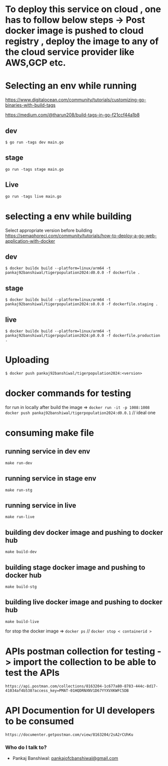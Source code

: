 # To deploy this service on cloud , one has to follow below steps -> Post docker image is pushed to cloud registry , deploy the image to any of the cloud service provider like AWS,GCP etc.

# Selecting an env while running
https://www.digitalocean.com/community/tutorials/customizing-go-binaries-with-build-tags

https://medium.com/@tharun208/build-tags-in-go-f21ccf44a1b8
## dev
`$ go run -tags dev main.go`
## stage
`go run -tags stage main.go`
## Live
`go run -tags live main.go`


# selecting a env while building
Select appropriate version before building
https://semaphoreci.com/community/tutorials/how-to-deploy-a-go-web-application-with-docker
## dev
`$ docker buildx build --platform=linux/arm64 -t pankaj92banshiwal/tigerpopulation2024:d0.0.0 -f dockerfile .`
## stage
`$ docker buildx build --platform=linux/arm64 -t pankaj92banshiwal/tigerpopulation2024:s0.0.0 -f dockerfile.staging .`
## live
`$ docker buildx build --platform=linux/arm64 -t pankaj92banshiwal/tigerpopulation2024:p0.0.0 -f dockerfile.production .`


# Uploading
`$ docker push pankaj92banshiwal/tigerpopulation2024:<version>`


# docker commands for testing
for run in locally after build the image =>
`docker run -it -p 1008:1008 docker push pankaj92banshiwal/tigerpopulation2024:d0.0.1`  // ideal one

# consuming make file
## running service in dev env
`make run-dev`
## running service in stage env
`make run-stg`
## running service in live
`make run-live`

## building dev docker image and pushing to docker hub
`make build-dev`
## building stage docker image and pushing to docker hub
`make build-stg`
## building live docker image and pushing to docker hub
`make build-live`

for stop the docker image =>
`docker ps`  // `docker stop < containerid >`

# APIs postman collection for testing -> import the collection to be able to test the APIs
`https://api.postman.com/collections/8163204-1c677a80-8783-444c-8d17-41034af4b538?access_key=PMAT-01HQDRNXNV1D67YYXVXKWFC5DB`

# API Documention for UI developers to be consumed
`https://documenter.getpostman.com/view/8163204/2sA2rCUhKu`


### Who do I talk to? ###
* Pankaj Banshiwal: pankajofcbanshiwal@gmail.com
